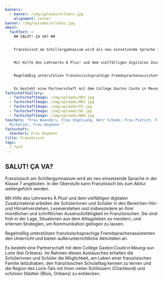 ```yaml
---
banners:
  - banner: /img/uploads/orléans.jpg
    alignment: center
banner: /img/uploads/orléans.jpg
about:
  fachText: >-
    ## SALUT! ÇA VA? ##


    Französisch am Schillergymnasium wird als neu einsetzende Sprache in der Klasse 7 angeboten. In der Oberstufe kann Französisch bis zum Abitur weitergeführt werden.   


    Mit Hilfe des Lehrwerks À Plus! und dem vielfältigen digitalen Zusatzmaterial arbeiten die Schülerinnen und Schüler in den Bereichen Hör- und Hörsehverstehen, Leseverstehen und insbesondere an ihrer mündlichen und schriftlichen Ausdrucksfähigkeit im Französischen. Sie sind früh in der Lage, Situationen aus dem Alltagsleben zu meistern, und erlernen Strategien, um Kommunikation gelingen zu lassen.   


    Regelmäßig unterstützen französischsprachige Fremdsprachenassistenten den Unterricht und bieten außerunterrichtliche Aktivitäten an.  


    Es besteht eine Partnerschaft mit dem Collège Gaston Couté in Meung–sur-Loire (bei Orléans). Im Rahmen dieses Austausches erhalten die Schülerinnen und Schüler die Möglichkeit, am Leben einer französischen Familie teilzuhaben, den französischen Schulalltag kennen zu lernen und die Region des Loire-Tals mit ihren vielen Schlössern (Chambord) und schönen Städten (Blois, Orléans) zu entdecken.    
fachschaftGallery:
  - fachschaftImage: /img/uploads/HOY.jpg
  - fachschaftImage: /img/uploads/MKI.jpg
  - fachschaftImage: /img/uploads/PS.jpg
  - fachschaftImage: /img/uploads/SD.jpg
  - fachschaftImage: /img/uploads/WAA.jpg
teachers: "Frau Waanders, Frau Vogelsang, Herr Schade, Frau Pietsch, Frau
  Michalski, Frau Hoymann "
fachschaft:
  teachers: Frau Hoymann
title: Französisch
tags:
  - fach
---
```

## SALUT! ÇA VA?  

Französisch am Schillergymnasium wird als neu einsetzende Sprache in der Klasse 7 angeboten. In der Oberstufe kann Französisch bis zum Abitur weitergeführt werden.   

Mit Hilfe des Lehrwerks À Plus! und dem vielfältigen digitalen Zusatzmaterial arbeiten die Schülerinnen und Schüler in den Bereichen Hör- und Hörsehverstehen, Leseverstehen und insbesondere an ihrer mündlichen und schriftlichen Ausdrucksfähigkeit im Französischen. Sie sind früh in der Lage, Situationen aus dem Alltagsleben zu meistern, und erlernen Strategien, um Kommunikation gelingen zu lassen.   

Regelmäßig unterstützen französischsprachige Fremdsprachenassistenten den Unterricht und bieten außerunterrichtliche Aktivitäten an.  

Es besteht eine Partnerschaft mit dem Collège Gaston Couté in Meung–sur-Loire (bei Orléans). Im Rahmen dieses Austausches erhalten die Schülerinnen und Schüler die Möglichkeit, am Leben einer französischen Familie teilzuhaben, den französischen Schulalltag kennen zu lernen und die Region des Loire-Tals mit ihren vielen Schlössern (Chambord) und schönen Städten (Blois, Orléans) zu entdecken.